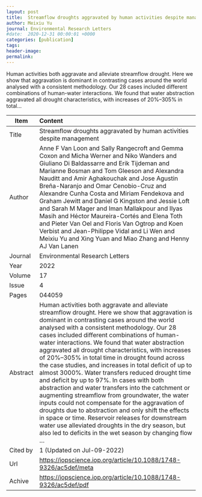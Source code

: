 ```yaml
---
layout: post
title:  Streamflow droughts aggravated by human activities despite management
author: Meixiu Yu
journal: Environmental Research Letters
#date:  2020-12-31 00:00:01 +0000
categories: [publication]
tags: 
header-image: 
permalink: 
---
```

Human activities both aggravate and alleviate streamflow drought. Here we show that aggravation is dominant in contrasting cases around the world analysed with a consistent methodology. Our 28 cases included different combinations of human-water interactions. We found that water abstraction aggravated all drought characteristics, with increases of 20%–305% in total...
<!--the above is the excerpt-->
<!--more-->
<!--the following is the text-->


| Item           | Content    |
| ---------------|:------------|
| Title          | Streamflow droughts aggravated by human activities despite management     |
| Author         | Anne F Van Loon and Sally Rangecroft and Gemma Coxon and Micha Werner and Niko Wanders and Giuliano Di Baldassarre and Erik Tijdeman and Marianne Bosman and Tom Gleeson and Alexandra Nauditt and Amir Aghakouchak and Jose Agustin Breña-Naranjo and Omar Cenobio-Cruz and Alexandre Cunha Costa and Miriam Fendekova and Graham Jewitt and Daniel G Kingston and Jessie Loft and Sarah M Mager and Iman Mallakpour and Ilyas Masih and Héctor Maureira-Cortés and Elena Toth and Pieter Van Oel and Floris Van Ogtrop and Koen Verbist and Jean-Philippe Vidal and Li Wen and Meixiu Yu and Xing Yuan and Miao Zhang and Henny AJ Van Lanen    |
| Journal        | Environmental Research Letters   |
| Year           | 2022  |
| Volume         | 17	   |
| Issue          | 4	   |
| Pages          | 044059	   |
| Abstract       | Human activities both aggravate and alleviate streamflow drought. Here we show that aggravation is dominant in contrasting cases around the world analysed with a consistent methodology. Our 28 cases included different combinations of human-water interactions. We found that water abstraction aggravated all drought characteristics, with increases of 20%–305% in total time in drought found across the case studies, and increases in total deficit of up to almost 3000%. Water transfers reduced drought time and deficit by up to 97%. In cases with both abstraction and water transfers into the catchment or augmenting streamflow from groundwater, the water inputs could not compensate for the aggravation of droughts due to abstraction and only shift the effects in space or time. Reservoir releases for downstream water use alleviated droughts in the dry season, but also led to deficits in the wet season by changing flow …	 |
| Cited by		 | 1 (Updated on Jul-09-2022)   |
| Url  			 | <https://iopscience.iop.org/article/10.1088/1748-9326/ac5def/meta>		 |
| Achive 	     | <https://iopscience.iop.org/article/10.1088/1748-9326/ac5def/pdf>		 |

